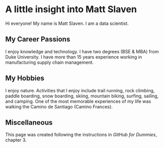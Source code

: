# A little insight into Matt Slaven
Hi everyone! My name is Matt Slaven. I am a data scientist.

## My Career Passions
I enjoy knowledge and technology. I have two degrees (BSE & MBA) from Duke University. I have more than 15 years experience working in manufacturing supply chain management.

## My Hobbies
I enjoy nature. Activities that I enjoy include trail running, rock climbing, paddle boarding, snow boarding, skiing, mountain biking, surfing, sailing, and camping. One of the most memorable experiences of my life was walking the Camino de Santiago (Camino Frances).

## Miscellaneous
This page was created following the instructions in <i>GitHub for Dummies</i>, chapter 3.
